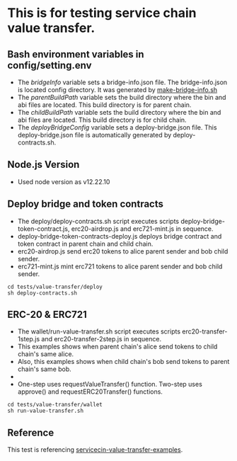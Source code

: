 # This is for testing service chain value transfer.

## Bash environment variables in config/setting.env
- The *bridgeInfo* variable sets a bridge-info.json file. The bridge-info.json is located config directory. It was generated by [make-bridge-info.sh](../../servicechain-docker/bridge-info/make-bridge-info.sh) 
- The *parentBuildPath* variable sets the build directory where the bin and abi files are located. This build directory is for parent chain.
- The *childBuildPath* variable sets the build directory where the bin and abi files are located. This build directory is for child chain.
- The *deployBridgeConfig* variable sets a deploy-bridge.json file. This deploy-bridge.json file is automatically generated by deploy-contracts.sh.

## Node.js Version
- Used node version as v12.22.10

## Deploy bridge and token contracts
- The deploy/deploy-contracts.sh script executes scripts deploy-bridge-token-contract.js, erc20-airdrop.js and erc721-mint.js in sequence.
- deploy-bridge-token-contracts-deploy.js deploys bridge contract and token contract in parent chain and child chain. 
- erc20-airdrop.js send erc20 tokens to alice parent sender and bob child sender.
- erc721-mint.js mint erc721 tokens to alice parent sender and bob child sender.

```shell
cd tests/value-transfer/deploy
sh deploy-contracts.sh
```

## ERC-20 & ERC721
- The wallet/run-value-transfer.sh script executes scripts erc20-transfer-1step.js and erc20-transfer-2step.js in sequence.
- This examples shows when parent chain's alice send tokens to child chain's same alice.
- Also, this examples shows when child chain's bob send tokens to parent chain's same bob.
- 
- One-step uses requestValueTransfer() function. Two-step uses approve() and requestERC20Transfer() functions.

```shell
cd tests/value-transfer/wallet
sh run-value-transfer.sh
```
 
## Reference
This test is referencing [servicecin-value-transfer-examples](https://github.com/klaytn/servicechain-value-transfer-examples).
